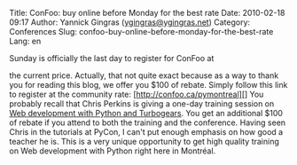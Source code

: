 Title: ConFoo: buy online before Monday for the best rate
Date: 2010-02-18 09:17
Author: Yannick Gingras (ygingras@ygingras.net)
Category: Conferences
Slug: confoo-buy-online-before-monday-for-the-best-rate
Lang: en

<!--:en-->Sunday is officially the last day to register for ConFoo at
the current price. Actually, that not quite exact because as a way to
thank you for reading this blog, we offer you $100 of rebate. Simply
follow this link to register at the community rate:
[http://confoo.ca/pymontreal][] You probably recall that Chris Perkins
is giving a one-day training session on [Web development with Python and
Turbogears][]. You get an additional $100 of rebate if you attend to
both the training and the conference. Having seen Chris in the tutorials
at PyCon, I can't put enough emphasis on how good a teacher he is. This
is a very unique opportunity to get high quality training on Web
development with Python right here in Montréal.

  [http://confoo.ca/pymontreal]: http://confoo.ca/pymontreal
  [Web development with Python and Turbogears]: http://confoo.ca/en/2010/session/relational-database-apps-with-turbogears

